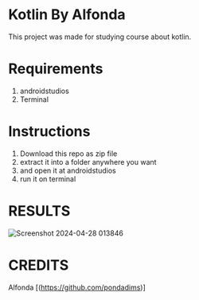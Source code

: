 # Kotlin By Alfonda
This project was made for studying course about kotlin.

# Requirements
1. androidstudios
2. Terminal

# Instructions
1. Download this repo as zip file
2. extract it into a folder anywhere you want 
3. and open it at androidstudios
4. run it on terminal
   
# RESULTS
![Screenshot 2024-04-28 013846](https://github.com/pondadims/BiggerNumber/assets/156737323/617bd75b-ac36-4ed0-a280-4d3f8904bf96)

# CREDITS
Alfonda [(https://github.com/pondadims)]
